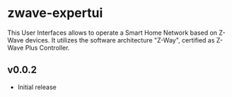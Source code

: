 zwave-expertui
==============

This User Interfaces allows to operate a Smart Home Network based on Z-Wave devices. It utilizes the software architecture "Z-Way", certified as Z-Wave Plus Controller.

## v0.0.2
- Initial release
